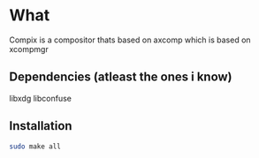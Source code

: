 
# What

Compix is a compositor thats based on axcomp which is based on xcompmgr

## Dependencies (atleast the ones i know)

libxdg
libconfuse

## Installation
```sh
sudo make all
```


  
